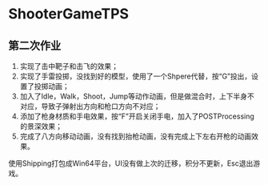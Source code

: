 # ShooterGameTPS
## 第二次作业

1. 实现了击中靶子和击飞的效果；  
2. 实现了手雷投掷，没找到好的模型，使用了一个Shpere代替，按“G”投出，设置了投掷动画；  
3. 加入了Idle，Walk，Shoot，Jump等动作动画，但是做混合时，上下半身不对应，导致子弹射出方向和枪口方向不对应；  
4. 添加了枪身材质和手电效果，按“F”开启关闭手电，加入了POSTProcessing的景深效果；  
5. 完成了八方向移动动画，没有找到抬枪动画，没有完成上下左右开枪的动画效果。

使用Shipping打包成Win64平台，UI没有做上次的迁移，积分不更新，Esc退出游戏。

